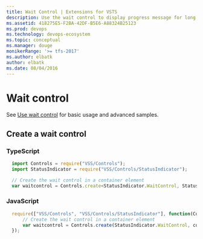 ```yaml
---
title: Wait Control | Extensions for VSTS
description: Use the wait control to display progress message for long running operations in your app for VSTS.
ms.assetid: 418275E5-F2BA-42DF-B5E6-A88324B25123
ms.prod: devops
ms.technology: devops-ecosystem
ms.topic: conceptual
ms.manager: douge
monikerRange: '>= tfs-2017'
ms.author: elbatk
author: elbatk
ms.date: 08/04/2016
---
```


# Wait control

See [Use wait control](../../../develop/ui-controls/waitcontrolo.md) for basic usage and advanced samples.

## Create a wait control

### TypeScript
``` javascript
  import Controls = require("VSS/Controls");
  import StatusIndicator = require("VSS/Controls/StatusIndicator");

  // Create the wait control in a container element
  var waitcontrol = Controls.create<StatusIndicator.WaitControl, StatusIndicator.IWaitControlOptions>(StatusIndicator.WaitControl, container, options);
```

### JavaScript
``` javascript
  require(["VSS/Controls", "VSS/Controls/StatusIndicator"], function(Controls, StatusIndicator) {
      // Create the wait control in a container element
      var waitcontrol = Controls.create(StatusIndicator.WaitControl, container, options);
  });
```

